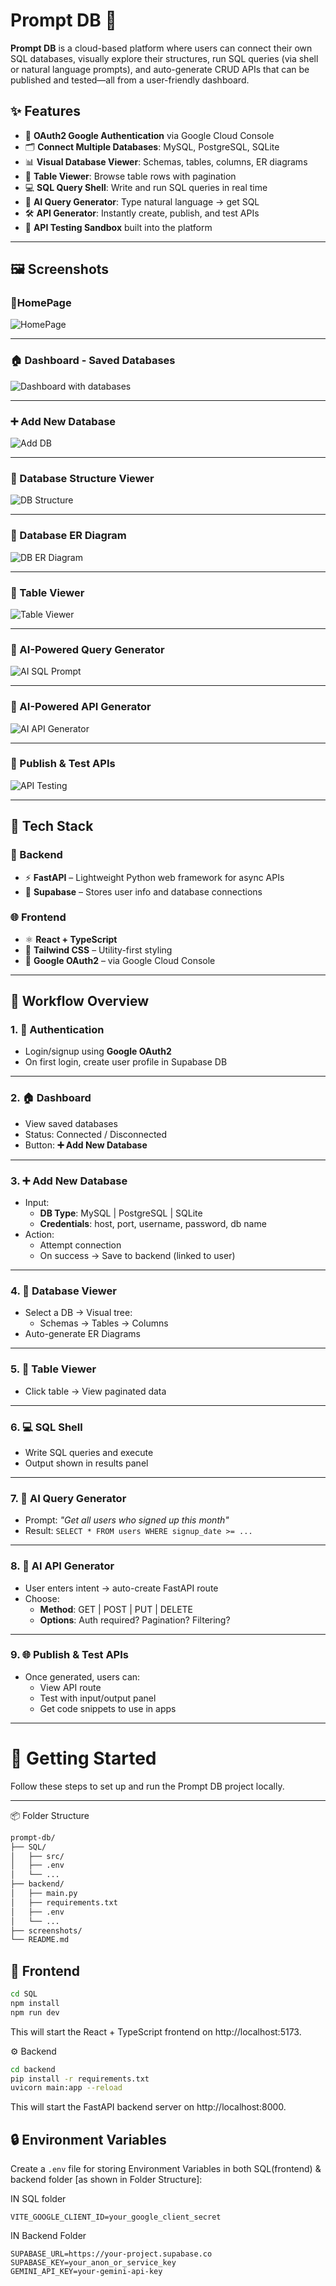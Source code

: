 # Prompt DB 🚀

**Prompt DB** is a cloud-based platform where users can connect their own SQL databases, visually explore their structures, run SQL queries (via shell or natural language prompts), and auto-generate CRUD APIs that can be published and tested—all from a user-friendly dashboard.


## ✨ Features

- 🔐 **OAuth2 Google Authentication** via Google Cloud Console
- 🗂️ **Connect Multiple Databases**: MySQL, PostgreSQL, SQLite
- 📊 **Visual Database Viewer**: Schemas, tables, columns, ER diagrams
- 🧾 **Table Viewer**: Browse table rows with pagination
- 💻 **SQL Query Shell**: Write and run SQL queries in real time
- 🤖 **AI Query Generator**: Type natural language → get SQL
- 🛠️ **API Generator**: Instantly create, publish, and test APIs
- 🧪 **API Testing Sandbox** built into the platform

---

## 🖼️ Screenshots

### 🔐HomePage

![HomePage](./screentshots/HomePage.png)

---

### 🏠 Dashboard - Saved Databases

![Dashboard with databases](./screentshots/dashboard.png)

---

### ➕ Add New Database

![Add DB](./screentshots/ConnectNewDB.png)

---

### 🧬 Database Structure Viewer

![DB Structure](./screentshots/DBOverview.png)

---

### 🧬 Database ER Diagram

![DB ER Diagram](./screentshots/ERDiagram.png)

---

### 📑 Table Viewer

![Table Viewer ](./screentshots/TablesView.png)

---


### 🧠 AI-Powered Query Generator

![AI SQL Prompt](./screentshots/Shell.png)

---

### 🧠 AI-Powered API Generator

![AI API Generator](./screentshots/APIGenerator.png)

---

### 🔄 Publish & Test APIs

![API Testing](./screentshots/APITesting.png)

---

## 🧰 Tech Stack

### 🔧 Backend

- ⚡ **FastAPI** – Lightweight Python web framework for async APIs
- 💽 **Supabase** – Stores user info and database connections

### 🌐 Frontend

- ⚛️ **React + TypeScript**
- 🎨 **Tailwind CSS** – Utility-first styling
- 🔐 **Google OAuth2** – via Google Cloud Console

---

## 🧭 Workflow Overview

### 1. 🔐 Authentication

- Login/signup using **Google OAuth2**
- On first login, create user profile in Supabase DB

---

### 2. 🏠 Dashboard

- View saved databases
- Status: Connected / Disconnected
- Button: **➕ Add New Database**

---

### 3. ➕ Add New Database

- Input:
  - **DB Type**: MySQL | PostgreSQL | SQLite
  - **Credentials**: host, port, username, password, db name
- Action:
  - Attempt connection
  - On success → Save to backend (linked to user)

---

### 4. 📂 Database Viewer

- Select a DB → Visual tree:
  - Schemas → Tables → Columns
- Auto-generate ER Diagrams

---

### 5. 📄 Table Viewer

- Click table → View paginated data

---

### 6. 💻 SQL Shell

- Write SQL queries and execute
- Output shown in results panel

---

### 7. 🤖 AI Query Generator

- Prompt: _"Get all users who signed up this month"_
- Result: `SELECT * FROM users WHERE signup_date >= ...`

---

### 8. 🧠 AI API Generator

- User enters intent → auto-create FastAPI route
- Choose:
  - **Method**: GET | POST | PUT | DELETE
  - **Options**: Auth required? Pagination? Filtering?

---

### 9. 🌐 Publish & Test APIs

- Once generated, users can:
  - View API route
  - Test with input/output panel
  - Get code snippets to use in apps

---


# 🚀 Getting Started

Follow these steps to set up and run the Prompt DB project locally.

---

📦 Folder Structure
```bash
prompt-db/
├── SQL/
│   ├── src/
│   ├── .env
│   └── ...
├── backend/
│   ├── main.py
│   ├── requirements.txt
│   ├── .env
│   └── ...
├── screenshots/
└── README.md
```


## 🔨 Frontend

```bash
cd SQL
npm install
npm run dev
```
This will start the React + TypeScript frontend on http://localhost:5173.

⚙️ Backend
```bash
cd backend
pip install -r requirements.txt
uvicorn main:app --reload
```
This will start the FastAPI backend server on http://localhost:8000.

## 🔒 Environment Variables

Create a `.env` file for storing Environment Variables in both SQL(frontend) & backend folder [as shown in Folder Structure]:

IN SQL folder
```env
VITE_GOOGLE_CLIENT_ID=your_google_client_secret
```

IN Backend Folder
```env
SUPABASE_URL=https://your-project.supabase.co
SUPABASE_KEY=your_anon_or_service_key
GEMINI_API_KEY=your-gemini-api-key
```